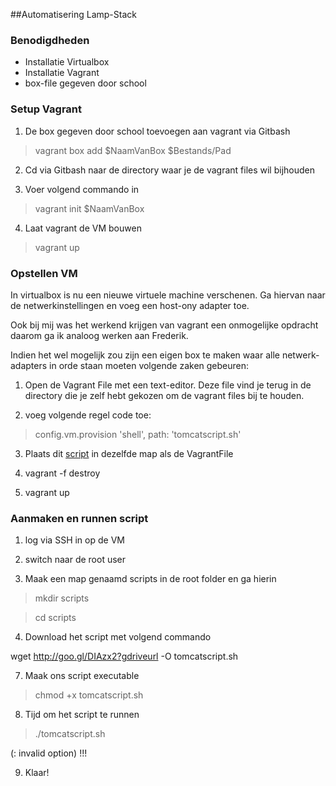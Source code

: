 ##Automatisering Lamp-Stack

### Benodigdheden
* Installatie Virtualbox
* Installatie Vagrant
* box-file gegeven door school

### Setup Vagrant
1) De box gegeven door school toevoegen aan vagrant via Gitbash
> vagrant box add $NaamVanBox $Bestands/Pad

2) Cd via Gitbash naar de directory waar je de vagrant files wil bijhouden

3) Voer volgend commando in
> vagrant init $NaamVanBox

4) Laat vagrant de VM bouwen
> vagrant up

### Opstellen VM
In virtualbox is nu een nieuwe virtuele machine verschenen.
Ga hiervan naar de netwerkinstellingen en voeg een host-ony adapter toe.

Ook bij mij was het werkend krijgen van vagrant een onmogelijke opdracht daarom ga ik analoog werken aan Frederik.

Indien het wel mogelijk zou zijn een eigen box te maken waar alle netwerk-adapters in orde staan moeten volgende zaken gebeuren:

1) Open de Vagrant File met een text-editor. Deze file vind je terug in de directory die je zelf hebt gekozen om de vagrant files bij te houden.

2) voeg volgende regel code toe:
> config.vm.provision 'shell', path: 'tomcatscript.sh'

3) Plaats dit [script](https://github.com/HoGentTIN/ops-g-08/blob/master/deelopdracht02/Stappenplannen%20Vagrant/tomcatscript.sh) in dezelfde map als de VagrantFile

4) vagrant -f destroy

5) vagrant up

### Aanmaken en runnen script
1) log via SSH in op de VM

2) switch naar de root user

3) Maak een map genaamd scripts in de root folder en ga hierin
>mkdir scripts

>cd scripts

4) Download het script met volgend commando

wget http://goo.gl/DIAzx2?gdriveurl -O tomcatscript.sh

7) Maak ons script executable
> chmod +x tomcatscript.sh

8) Tijd om het script te runnen
> ./tomcatscript.sh

(: invalid option) !!!
 
9) Klaar!
